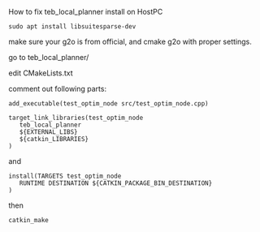 How to fix teb_local_planner install on HostPC


```
sudo apt install libsuitesparse-dev
```

make sure your g2o is from official, and cmake g2o with proper settings.



go to teb_local_planner/

edit CMakeLists.txt

comment out following parts:

```
add_executable(test_optim_node src/test_optim_node.cpp)

target_link_libraries(test_optim_node
   teb_local_planner
   ${EXTERNAL_LIBS}
   ${catkin_LIBRARIES}
)
```

and 

```
install(TARGETS test_optim_node
   RUNTIME DESTINATION ${CATKIN_PACKAGE_BIN_DESTINATION}
)
```

then

```
catkin_make
```
